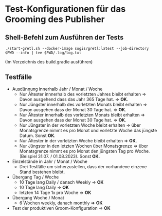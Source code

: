 # Test-Konfigurationen für das Grooming des Publisher

## Shell-Befehl zum Ausführen der Tests

    ./start-gretl.sh --docker-image sogis/gretl:latest --job-directory $PWD --info | tee $PWD/.log/log.txt

(Im Verzeichnis des build.gradle ausführen)

## Testfälle

* Ausdünnung innerhalb Jahr / Monat / Woche
    * Nur Ältester innnerhalb des vorletzten Jahres bleibt erhalten => Davon ausgehend dass das Jahr 365 Tage hat. => **OK**.
    * Nur Jüngster innerhalb des vorletzten Monats bleibt erhalten => Davon ausgehen dass der Monat 30 Tage hat. => **OK**.
    * Nur Ältester innerhalb des vorletzten Monats bleibt erhalten => Davon ausgehen dass der Monat 30 Tage hat. => **OK**.
    * Nur Jüngster in der vorletzten Woche bleibt erhalten => über Monatsgrenze nimmt es pro Monat und vorletzte Woche das jüngste Datum. Sonst **OK**.
    * Nur Ältester in der vorletzten Woche bleibt erhalten => **OK**.
    * Nur Jüngster in den letzten Wochen über Monatsgrenze => über Monatsgrenze nimmt es pro Monat den jüngsten Tag pro Woche. (Beispiel 31.07. / 01.08.2023). Sonst **OK**.
* Einzelstände in Jahr / Monat / Woche
    * Drei Testfälle um sicherzustellen, dass der vorhandene einzene Stand bestehen bleibt.
* Übergang Tag / Woche
    * 10 Tage lang Daily / danach Weekly => **OK**
    * 10 Tage lang Daily => **OK**
    * letzten 14 Tage 1x pro Woche => **OK**
* Übergang Woche / Monat
    * 6 Wochen weekly, danach monthly => **OK**
* Test der produktiven Groom-Konfiguration => **OK**
